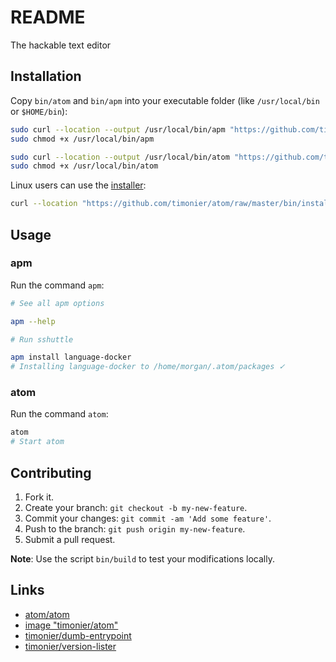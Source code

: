 # README

The hackable text editor

## Installation

Copy `bin/atom` and `bin/apm` into your executable folder (like `/usr/local/bin` or `$HOME/bin`):

```sh
sudo curl --location --output /usr/local/bin/apm "https://github.com/timonier/atom/raw/master/bin/apm"
sudo chmod +x /usr/local/bin/apm

sudo curl --location --output /usr/local/bin/atom "https://github.com/timonier/atom/raw/master/bin/atom"
sudo chmod +x /usr/local/bin/atom
```

Linux users can use the [installer](https://github.com/timonier/atom/blob/master/bin/installer):

```sh
curl --location "https://github.com/timonier/atom/raw/master/bin/installer" | sudo sh -s install
```

## Usage

### apm

Run the command `apm`:

```sh
# See all apm options

apm --help

# Run sshuttle

apm install language-docker
# Installing language-docker to /home/morgan/.atom/packages ✓
```

### atom

Run the command `atom`:

```sh
atom
# Start atom
```

## Contributing

1. Fork it.
2. Create your branch: `git checkout -b my-new-feature`.
3. Commit your changes: `git commit -am 'Add some feature'`.
4. Push to the branch: `git push origin my-new-feature`.
5. Submit a pull request.

__Note__: Use the script `bin/build` to test your modifications locally.

## Links

* [atom/atom](https://github.com/atom/atom)
* [image "timonier/atom"](https://hub.docker.com/r/timonier/atom/)
* [timonier/dumb-entrypoint](https://github.com/timonier/dumb-entrypoint)
* [timonier/version-lister](https://github.com/timonier/version-lister)

